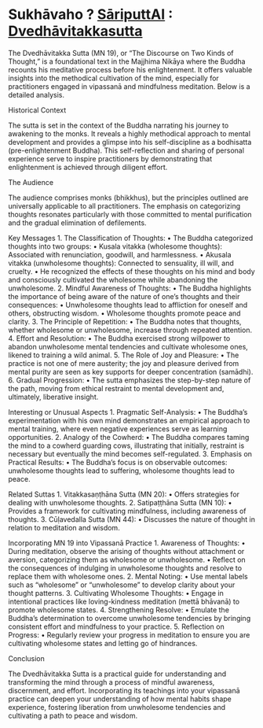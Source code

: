 # Sukhāvaho ? [SāriputtAI](https://chatgpt.com/g/g-p25UYT2UR-sariputtai) : [Dvedhāvitakkasutta](https://suttacentral.net/mn19/en/sujato?lang=en&layout=linebyline&reference=none&notes=asterisk&highlight=false&script=latin)

The Dvedhāvitakka Sutta (MN 19), or “The Discourse on Two Kinds of Thought,” is a foundational text in the Majjhima Nikāya where the Buddha recounts his meditative process before his enlightenment. It offers valuable insights into the methodical cultivation of the mind, especially for practitioners engaged in vipassanā and mindfulness meditation. Below is a detailed analysis.

Historical Context

The sutta is set in the context of the Buddha narrating his journey to awakening to the monks. It reveals a highly methodical approach to mental development and provides a glimpse into his self-discipline as a bodhisatta (pre-enlightenment Buddha). This self-reflection and sharing of personal experience serve to inspire practitioners by demonstrating that enlightenment is achieved through diligent effort.

The Audience

The audience comprises monks (bhikkhus), but the principles outlined are universally applicable to all practitioners. The emphasis on categorizing thoughts resonates particularly with those committed to mental purification and the gradual elimination of defilements.

Key Messages
	1.	The Classification of Thoughts:
	•	The Buddha categorized thoughts into two groups:
	•	Kusala vitakka (wholesome thoughts): Associated with renunciation, goodwill, and harmlessness.
	•	Akusala vitakka (unwholesome thoughts): Connected to sensuality, ill will, and cruelty.
	•	He recognized the effects of these thoughts on his mind and body and consciously cultivated the wholesome while abandoning the unwholesome.
	2.	Mindful Awareness of Thoughts:
	•	The Buddha highlights the importance of being aware of the nature of one’s thoughts and their consequences:
	•	Unwholesome thoughts lead to affliction for oneself and others, obstructing wisdom.
	•	Wholesome thoughts promote peace and clarity.
	3.	The Principle of Repetition:
	•	The Buddha notes that thoughts, whether wholesome or unwholesome, increase through repeated attention.
	4.	Effort and Resolution:
	•	The Buddha exercised strong willpower to abandon unwholesome mental tendencies and cultivate wholesome ones, likened to training a wild animal.
	5.	The Role of Joy and Pleasure:
	•	The practice is not one of mere austerity; the joy and pleasure derived from mental purity are seen as key supports for deeper concentration (samādhi).
	6.	Gradual Progression:
	•	The sutta emphasizes the step-by-step nature of the path, moving from ethical restraint to mental development and, ultimately, liberative insight.

Interesting or Unusual Aspects
	1.	Pragmatic Self-Analysis:
	•	The Buddha’s experimentation with his own mind demonstrates an empirical approach to mental training, where even negative experiences serve as learning opportunities.
	2.	Analogy of the Cowherd:
	•	The Buddha compares taming the mind to a cowherd guarding cows, illustrating that initially, restraint is necessary but eventually the mind becomes self-regulated.
	3.	Emphasis on Practical Results:
	•	The Buddha’s focus is on observable outcomes: unwholesome thoughts lead to suffering, wholesome thoughts lead to peace.

Related Suttas
	1.	Vitakkasaṇṭhāna Sutta (MN 20):
	•	Offers strategies for dealing with unwholesome thoughts.
	2.	Satipaṭṭhāna Sutta (MN 10):
	•	Provides a framework for cultivating mindfulness, including awareness of thoughts.
	3.	Cūḷavedalla Sutta (MN 44):
	•	Discusses the nature of thought in relation to meditation and wisdom.

Incorporating MN 19 into Vipassanā Practice
	1.	Awareness of Thoughts:
	•	During meditation, observe the arising of thoughts without attachment or aversion, categorizing them as wholesome or unwholesome.
	•	Reflect on the consequences of indulging in unwholesome thoughts and resolve to replace them with wholesome ones.
	2.	Mental Noting:
	•	Use mental labels such as “wholesome” or “unwholesome” to develop clarity about your thought patterns.
	3.	Cultivating Wholesome Thoughts:
	•	Engage in intentional practices like loving-kindness meditation (mettā bhāvanā) to promote wholesome states.
	4.	Strengthening Resolve:
	•	Emulate the Buddha’s determination to overcome unwholesome tendencies by bringing consistent effort and mindfulness to your practice.
	5.	Reflection on Progress:
	•	Regularly review your progress in meditation to ensure you are cultivating wholesome states and letting go of hindrances.

Conclusion

The Dvedhāvitakka Sutta is a practical guide for understanding and transforming the mind through a process of mindful awareness, discernment, and effort. Incorporating its teachings into your vipassanā practice can deepen your understanding of how mental habits shape experience, fostering liberation from unwholesome tendencies and cultivating a path to peace and wisdom.

